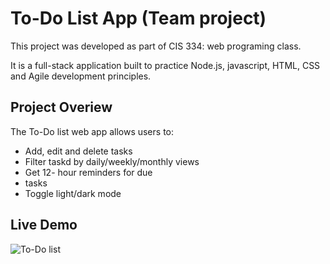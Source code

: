 # To-Do List App (Team project)

This project was developed as part of CIS 334: web programing class.

It is a full-stack application built to practice Node.js, javascript, HTML, CSS and Agile development principles.

## Project Overiew

The To-Do list web app allows users to:
  * Add, edit and delete tasks
  * Filter taskd by daily/weekly/monthly views
  * Get 12- hour reminders for due
  * tasks
  * Toggle light/dark mode

## Live Demo
![To-Do list](https://github.com/user-attachments/assets/5f55e142-616c-4fed-baea-6d9c7c859a2e)
